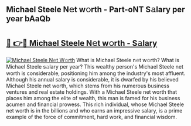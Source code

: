 ## Michael Steele N𝚎t w𝚘rth - Part-oNT S𝚊lary per year bAaQb

# <h2><a href="http://gc28cjz.nevu.top/?p=Michael+Steele">🔗 👉🔴 Michael Steele N𝚎t w𝚘rth - S𝚊lary</a></h2>

[![Michael Steele N𝚎t W𝚘rth](https://i.imgur.com/Oavwk0R.jpeg)](http://gc28cjz.nevu.top/?p=Michael+Steele)
What is Michael Steele n𝚎t w𝚘rth? What is Michael Steele s𝚊lary per year?
This wealthy person's Michael Steele net worth is considerable, positioning him among the industry's most affluent. Although his annual salary is considerable, it is dwarfed by his believed Michael Steele net worth, which stems from his numerous business ventures and real estate holdings. With a Michael Steele net worth that places him among the elite of wealth, this man is famed for his business acumen and financial prowess. This rich individual, whose Michael Steele net worth is in the billions and who earns an impressive salary, is a prime example of the force of commitment, hard work, and financial wisdom.
